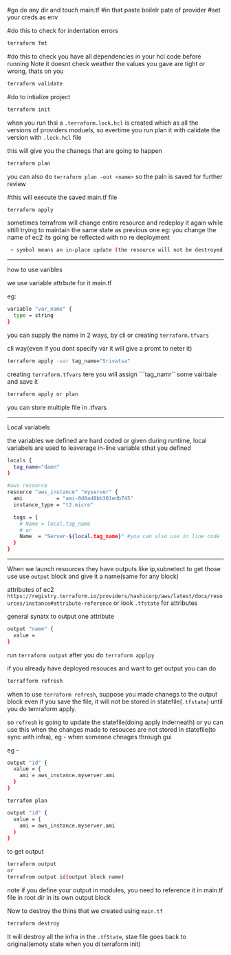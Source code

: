 #go do any dir and touch main.tf
#in that paste boilelr pate of provider
#set your creds as env

#do this to check for indentation errors
```sh
terraform fmt
```
#do this to check you have all dependencies in your hcl code before running
Note it doesnt check weather the values you gave are tight or wrong, thats on you
```sh
terraform validate
```

#do to intialize project
```sh
terraform init
```
when you run thsi a ```.terraform.lock.hcl``` is created which as all the versions of providers moduels, so evertime you run plan it with calidate the version with ```.lock.hcl``` file


this will give you the chanegs that are going to happen
```sh 
terraform plan 
```
you can also do ```terraform plan -out <name>``` so the paln is saved for further review

#this will execute the saved main.tf file 
```sh
terraform apply
```

sometimes terrafrom will change entire resource and redeploy it again while sttill trying to maintain the same state as previous one 
eg: you change the name of ec2 its going be reflected with no re deployment

```sh
 ~ symbol means an in-place update (the resource will not be destroyed and recreated, just updated).
```
--- 

how to use varibles

we use variable attrbute for it main.tf

eg:
```sh
variable "var_name" {
  type = string
}
```
you can supply the name in 2 ways, by cli or creating ````terraform.tfvars````

cli way(even if you dont specify var it will give a promt to neter it)
```sh
terraform apply -var tag_name="Srivatsa"
```
creating ```terraform.tfvars``` tere you will assign ```tag_namr`` some vairbale and save it
```sh
terraform apply or plan
```
you can store multiple file in .tfvars

---

Local variabels

the variables we defined are hard coded or given during runtime,
local variabels are used to leaverage in-line variable sthat you defined
```sh
locals {
  tag_name="damn"
}

#aws resource
resource "aws_instance" "myserver" {
  ami           = "ami-0d0ad8bb301edb745"
  instance_type = "t2.micro"

  tags = {
    # Name = local.tag_name
    # or
    Name  = "Server-${local.tag_name}" #you can also use in line code
  }
}
```
---

When we launch resources they have outputs like ip,subnetect to get those use use ```output``` block and give it a name(same for any block)

attributes of ec2 ```https://registry.terraform.io/providers/hashicorp/aws/latest/docs/resources/instance#attribute-reference``` or look ```.tfstate``` for attributes

general synatx to output one attribute
```sh
output "name" {
  value = 
}
```

run ```terraform output```  after you do ```terraform applpy```

if you already have deployed resouces and want to get output you can do
```sh
terrafform refresh
```

when to use ```terraform refresh```, suppose you made chanegs to the output block even if you save the file, it will not be stored in statefile(```.tfstate```) until you do terrraform apply.

so ```refresh``` is going to update the statefile(doing apply inderneath)
or
yu can use this when the changes made to resouces are not stored in statefile(to sync with infra), eg - when someone chnages through gui

eg - 

```sh
output "id" {
  value = {
    ami = aws_instance.myserver.ami
  }
}
```

```terrafom plan```

```sh
output "id" {
  value = {
    ami = aws_instance.myserver.ami
  }
}
```
to get output

```sh
terraform output 
or
terrafrom output id(output block name)
```

note if you define your output in modules, you need to reference it in main.tf file in root dir in its own output block

Now to destroy the thins that we created using ```main.tf``` 
```sh
terraform destroy
```
It will destroy all the infra in the ```.tfState```, stae file goes back to original(emoty state when you di terraform init)



